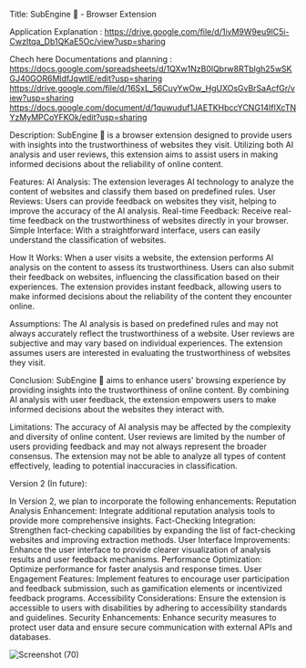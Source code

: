 Title: SubEngine 🚀 - Browser Extension

Application Explanation :
https://drive.google.com/file/d/1ivM9W9eu9lC5i-CwzItqa_Db1QKaE5Oc/view?usp=sharing

Chech here Documentations and planning :
https://docs.google.com/spreadsheets/d/1QXw1NzB0lQbrw8RTblgh25wSKGJ40GOR6MldfJqwtlE/edit?usp=sharing
https://drive.google.com/file/d/16SxL_56CuyYwOw_HgUXOsGvBrSaAcfGr/view?usp=sharing
https://docs.google.com/document/d/1quwuduf1JAETKHbccYCNG14IflXcTNYzMyMPCoYFKOk/edit?usp=sharing

Description:
SubEngine 🚀 is a browser extension designed to provide users with insights into the trustworthiness of websites they visit. Utilizing both AI analysis and user reviews, this extension aims to assist users in making informed decisions about the reliability of online content.

Features:
AI Analysis: The extension leverages AI technology to analyze the content of websites and classify them based on predefined rules.
User Reviews: Users can provide feedback on websites they visit, helping to improve the accuracy of the AI analysis.
Real-time Feedback: Receive real-time feedback on the trustworthiness of websites directly in your browser.
Simple Interface: With a straightforward interface, users can easily understand the classification of websites.

How It Works:
When a user visits a website, the extension performs AI analysis on the content to assess its trustworthiness.
Users can also submit their feedback on websites, influencing the classification based on their experiences.
The extension provides instant feedback, allowing users to make informed decisions about the reliability of the content they encounter online.

Assumptions:
The AI analysis is based on predefined rules and may not always accurately reflect the trustworthiness of a website.
User reviews are subjective and may vary based on individual experiences.
The extension assumes users are interested in evaluating the trustworthiness of websites they visit.

Conclusion:
SubEngine 🚀 aims to enhance users' browsing experience by providing insights into the trustworthiness of online content. By combining AI analysis with user feedback, the extension empowers users to make informed decisions about the websites they interact with.

Limitations:
The accuracy of AI analysis may be affected by the complexity and diversity of online content.
User reviews are limited by the number of users providing feedback and may not always represent the broader consensus.
The extension may not be able to analyze all types of content effectively, leading to potential inaccuracies in classification.

Version 2 (In future):

In Version 2, we plan to incorporate the following enhancements:
Reputation Analysis Enhancement: Integrate additional reputation analysis tools to provide more comprehensive insights.
Fact-Checking Integration: Strengthen fact-checking capabilities by expanding the list of fact-checking websites and improving extraction methods.
User Interface Improvements: Enhance the user interface to provide clearer visualization of analysis results and user feedback mechanisms.
Performance Optimization: Optimize performance for faster analysis and response times.
User Engagement Features: Implement features to encourage user participation and feedback submission, such as gamification elements or incentivized feedback programs.
Accessibility Considerations: Ensure the extension is accessible to users with disabilities by adhering to accessibility standards and guidelines.
Security Enhancements: Enhance security measures to protect user data and ensure secure communication with external APIs and databases.

![Screenshot (70)](https://github.com/swaraj54/SubEngine-browser-extension/assets/70018714/3911e357-7502-43d8-912c-987ed8a063c9)

